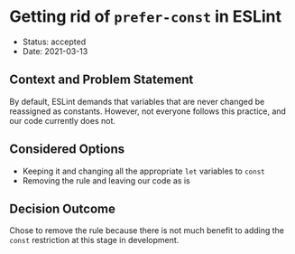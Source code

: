 # Getting rid of `prefer-const` in ESLint

- Status: accepted
- Date: 2021-03-13

## Context and Problem Statement

By default, ESLint demands that variables that are never changed be reassigned as constants. However, not everyone follows this practice, and our code currently does not.

## Considered Options

- Keeping it and changing all the appropriate `let` variables to `const`
- Removing the rule and leaving our code as is

## Decision Outcome

Chose to remove the rule because there is not much benefit to adding the `const` restriction at this stage in development.
